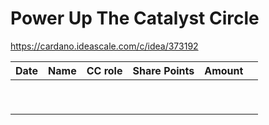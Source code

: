 # Power Up The Catalyst Circle
https://cardano.ideascale.com/c/idea/373192

| Date | Name | CC role       | Share Points | Amount |   |
| ---- | ---- | ------------- | ------------ | ------ | - |
|      |      |               |              |        |   |
|      |      |               |              |        |   |
|      |      |               |              |        |   |
|      |      |               |              |        |   |
|      |      |               |              |        |   |
|      |      |               |              |        |   |
|      |      |               |              |        |   |
|      |      |               |              |        |   |
|      |      |               |              |        |   |
